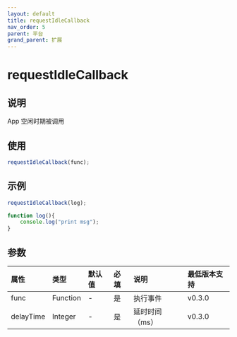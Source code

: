 ```yaml
---
layout: default
title: requestIdleCallback
nav_order: 5
parent: 平台
grand_parent: 扩展
---
```


# requestIdleCallback
## 说明
App 空闲时期被调用

## 使用
```javascript
requestIdleCallback(func);
```

## 示例
```javascript
requestIdleCallback(log);

function log(){
    console.log("print msg");
}
```

## 参数

| 属性 | 类型 | 默认值 | 必填 | 说明 | 最低版本支持 |
|:----|:----|:------|:-----|:----|:-----------|
| func | Function | - | 是 | 执行事件 | v0.3.0 |
| delayTime | Integer | - | 是 | 延时时间（ms） | v0.3.0 |
